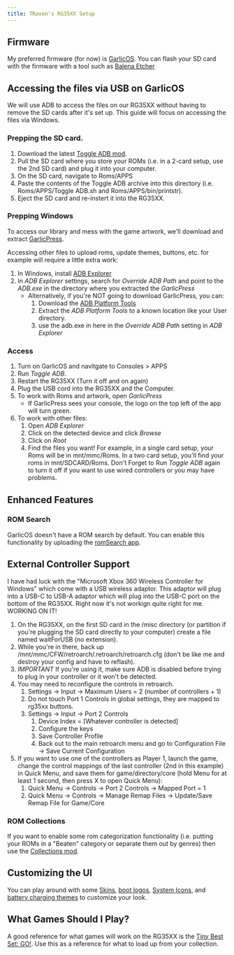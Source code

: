 ```yaml
---
title: TRaven's RG35XX Setup
---
```

## Firmware
My preferred firmware (for now) is <a href="https://www.patreon.com/posts/garlicos-for-76561333" target="_blank">GarlicOS</a>.
You can flash your SD card with the firmware with a tool such as [Balena Etcher](https://etcher.balena.io/)

## Accessing the files via USB on GarlicOS
We will use ADB to access the files on our RG35XX without having to remove the SD cards after it's set up. This guide will focus on accessing the files via Windows.

### Prepping the SD card.
1. Download the latest <a href="https://www.rg35xx.com/en/apps/mods-for-garlicos/" target="_blank">Toggle ADB mod</a>.
1. Pull the SD card where you store your ROMs (i.e. in a 2-card setup, use the 2nd SD card) and plug it into your computer.
1. On the SD card, navigate to Roms/APPS
1. Paste the contents of the Toggle ADB archive into this directory (i.e. Roms/APPS/Toggle ADB.sh and Roms/APPS/bin/printstr).
1. Eject the SD card and re-instert it into the RG35XX.

### Prepping Windows
To access our library and mess with the game artwork, we'll download and extract [GarlicPress](https://github.com/prosthetichead/GarlicPress). 

Accessing other files to upload roms, update themes, buttons, etc. for example will require a little extra work:
1. In Windows, install [ADB Explorer](https://apps.microsoft.com/store/detail/adb-explorer/9PPGN2WM50QB)
1. In *ADB Explorer* settings, search for *Override ADB Path* and point to the *ADB.exe* in the directory where you extracted the *GarlicPress*
   * Alternatively, if you're NOT going to download GarlicPress, you can: 
      1. Download the [ADB Platform Tools](https://developer.android.com/tools/releases/platform-tools)
      1. Extract the *ADB Platform Tools* to a known location like your User directory.
	  1. use the adb.exe in here in the *Override ADB Path* setting in *ADB Explorer*
### Access
1. Turn on GarlicOS and navitgate to Consoles > APPS
1. Run *Toggle ADB*.
1. Restart the RG35XX (Turn it off and on again)
1. Plug the USB cord into the RG35XX and the Computer.
1. To work with Roms and artwork, open *GarlicPress*
   * If GarlicPress sees your console, the logo on the top left of the app will turn green.
1. To work with other files:
   1. Open *ADB Explorer*
   1. Click on the detected device and click *Browse*
   1. Click on *Root*
   1. Find the files you want! For example, in a single card setup, your Roms will be in mnt/mmc/Roms. In a two card setup, you'll find your roms in mnt/SDCARD/Roms.
Don't Forget to Run *Toggle ADB* again to turn it off if you want to use wired controllers or you may have problems.

## Enhanced Features
### ROM Search
GarlicOS doesn't have a ROM search by default. You can enable this functionality by uploading the [romSearch app](https://www.rg35xx.com/en/apps/apps-for-garlicos/).

## External Controller Support
I have had luck with the "Microsoft Xbox 360 Wireless Controller for Windows" which come with a USB wireless adaptor. This adaptor will plug into a USB-C to USB-A adaptor which will plug into the USB-C port on the bottom of the RG35XX. Right now it's not workign quite right for me. WORKING ON IT!

1. On the RG35XX, on the first SD card in the /misc directory (or partition if you're plugging the SD card directly to your computer) create a file named waitForUSB (no extension).
1. While you're in there, back up /mnt/mmc/CFW/retroarch/.retroarch/retroarch.cfg (don't be like me and destroy your config and have to reflash).
1. *IMPORTANT* If you're using it, make sure ADB is disabled before trying to plug in your controller or it won't be detected.
1. You may need to reconfigure the controls in retroarch.
   1. Settings -> Input -> Maximum Users = 2 (number of controllers + 1)
   2. Do not touch Port 1 Controls in global settings, they are mapped to rg35xx buttons.
   3. Settings -> Input -> Port 2 Controls
      1. Device Index = [Whatever controller is detected]
      2. Configure the keys
      3. Save Controller Profile
      4. Back out to the main retroarch menu and go to Configuration File -> Save Current Configuration
1. If you want to use one of the controllers as Player 1, launch the game, change the control mappings of the last controller (2nd in this example) in Quick Menu, and save them for game/directory/core (hold Menu for at least 1 second, then press X to open Quick Menu):
   1.   Quick Menu -> Controls -> Port 2 Controls -> Mapped Port = 1
   1.   Quick Menu -> Controls -> Manage Remap Files -> Update/Save Remap File for Game/Core

### ROM Collections
If you want to enable some rom categorization functionality (i.e. putting your ROMs in a "Beaten" category or separate them out by genres) then use the [Collections mod](https://www.rg35xx.com/en/apps/mods-for-garlicos/).

## Customizing the UI
You can play around with some [Skins](https://www.rg35xx.com/en/customization/garlicos-themes/), [boot logos](https://www.rg35xx.com/en/customization/boot-logos/), [System Icons](https://www.rg35xx.com/en/customization/system-icons/), and [battery charging themes]([https://www.rg35xx.com/en/customization/share-your-battery-charging-theme/) to customize your look.

## What Games Should I Play?
A good reference for what games will work on the RG35XX is the <a href="https://archive.org/details/tiny-best-set-go" target="_blank">Tiny Best Set: GO!</a>. Use this as a reference for what to load up from your collection.
